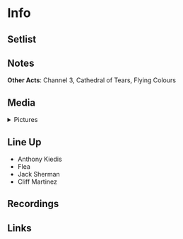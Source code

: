 # Info


## Setlist

## Notes

**Other Acts**: Channel 3, Cathedral of Tears, Flying Colours

## Media 

<details>
  <summary>Pictures</summary>
  <img alt="Ticket" title="Ticket" src="19840907t.jpg" height="200" />
  <img alt="Flyer" title="Flyer" src="19840907b.jpg" height="200" />
</details>

## Line Up

* Anthony Kiedis
* Flea
* Jack Sherman
* Cliff Martinez

## Recordings

## Links